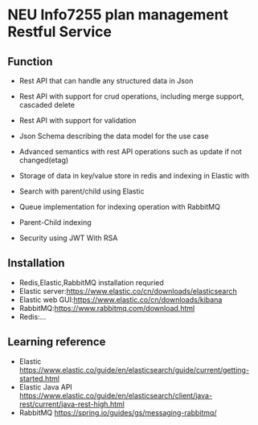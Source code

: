 # NEU Info7255 plan management Restful Service 
## Function
- Rest API that can handle any structured data in Json

- Rest API with support for crud operations, including merge support, cascaded delete

- Rest API with support for validation

- Json Schema describing the data model for the use case

- Advanced semantics with rest API operations such as update if not changed(etag)

- Storage of data in key/value store in redis and indexing in Elastic with 

- Search with parent/child using Elastic 

- Queue implementation for indexing operation with RabbitMQ 

- Parent-Child indexing

- Security using JWT With RSA 

## Installation
- Redis,Elastic,RabbitMQ installation requried
- Elastic server:https://www.elastic.co/cn/downloads/elasticsearch
- Elastic web GUI:https://www.elastic.co/cn/downloads/kibana
- RabbitMQ:https://www.rabbitmq.com/download.html
- Redis:...


## Learning reference
- Elastic https://www.elastic.co/guide/en/elasticsearch/guide/current/getting-started.html
- Elastic Java API https://www.elastic.co/guide/en/elasticsearch/client/java-rest/current/java-rest-high.html
- RabbitMQ https://spring.io/guides/gs/messaging-rabbitmq/
